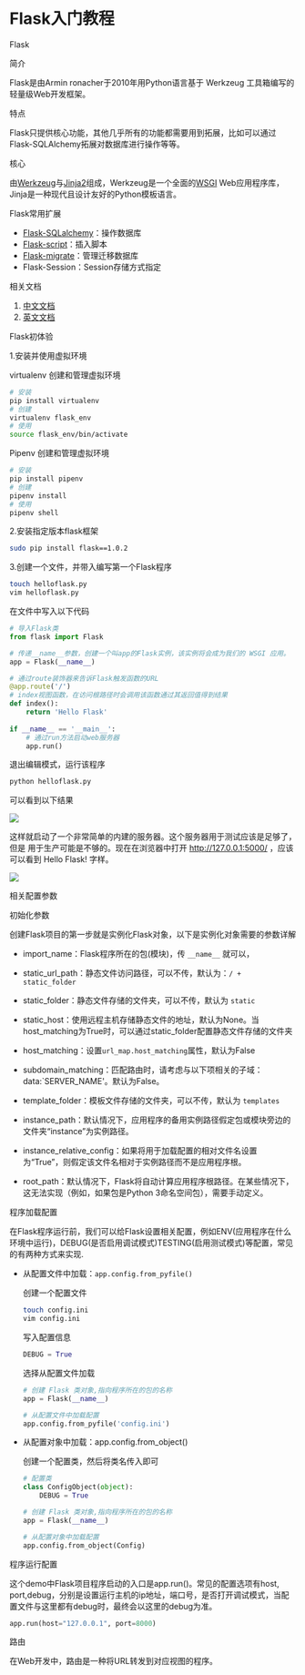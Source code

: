 # Flask入门教程


Flask

简介

Flask是由Armin ronacher于2010年用Python语言基于 Werkzeug 工具箱编写的轻量级Web开发框架。

特点

Flask只提供核心功能，其他几乎所有的功能都需要用到拓展，比如可以通过Flask-SQLAlchemy拓展对数据库进行操作等等。

核心

由[Werkzeug](https://werkzeug.palletsprojects.com/en/0.15.x/)与[Jinja2](https://jinja.palletsprojects.com/en/2.10.x/)组成，Werkzeug是一个全面的[WSGI](https://wsgi.readthedocs.io/en/latest/) Web应用程序库，Jinja是一种现代且设计友好的Python模板语言。

Flask常用扩展

- [Flask-SQLalchemy](https://flask-sqlalchemy.palletsprojects.com/en/2.x/)：操作数据库
- [Flask-script](https://flask-script.readthedocs.io/en/latest/)：插入脚本
- [Flask-migrate](https://flask-migrate.readthedocs.io/en/latest/)：管理迁移数据库
- Flask-Session：Session存储方式指定

相关文档

1. [中文文档](http://docs.jinkan.org/docs/flask/)
2. [英文文档](https://flask.palletsprojects.com/en/1.0.x/)

 Flask初体验

1.安装并使用虚拟环境

virtualenv 创建和管理虚拟环境

```bash
# 安装
pip install virtualenv
# 创建
virtualenv flask_env
# 使用
source flask_env/bin/activate
```

Pipenv 创建和管理虚拟环境

```bash
# 安装
pip install pipenv
# 创建
pipenv install
# 使用
pipenv shell
```

2.安装指定版本flask框架

```bash
sudo pip install flask==1.0.2
```

3.创建一个文件，并带入编写第一个Flask程序

```bash
touch helloflask.py
vim helloflask.py
```

在文件中写入以下代码
```python
# 导入Flask类
from flask import Flask

# 传递__name__参数，创建一个叫app的Flask实例，该实例将会成为我们的 WSGI 应用。
app = Flask(__name__)

# 通过route装饰器来告诉Flask触发函数的URL 
@app.route('/')
# index视图函数，在访问根路径时会调用该函数通过其返回值得到结果
def index():
    return 'Hello Flask'
  
if __name__ == '__main__':
  	# 通过run方法启动web服务器
    app.run()
```

退出编辑模式，运行该程序

```bash
python helloflask.py
```

可以看到以下结果

![](https://tva2.sinaimg.cn/large/00729CCqgy1gewpfqhiujj30ff02tgmp.jpg)

这样就启动了一个非常简单的内建的服务器。这个服务器用于测试应该是足够了，但是 用于生产可能是不够的。现在在浏览器中打开 http://127.0.0.1:5000/ ，应该可以看到 Hello Flask! 字样。

![](https://tva2.sinaimg.cn/large/00729CCqgy1gewpiolwj7j30aq03d0sy.jpg)





相关配置参数

初始化参数

创建Flask项目的第一步就是实例化Flask对象，以下是实例化对象需要的参数详解

- import_name：Flask程序所在的包(模块)，传 `__name__` 就可以，
- static_url_path：静态文件访问路径，可以不传，默认为：`/ + static_folder`
- static_folder：静态文件存储的文件夹，可以不传，默认为 `static`
- static_host：使用远程主机存储静态文件的地址，默认为None。当host_matching为True时，可以通过static_folder配置静态文件存储的文件夹
- host_matching：设置`url_map.host_matching`属性，默认为False
- subdomain_matching：匹配路由时，请考虑与以下项相关的子域：data:`SERVER_NAME'。默认为False。
- template_folder：模板文件存储的文件夹，可以不传，默认为 `templates`

- instance_path：默认情况下，应用程序的备用实例路径假定包或模块旁边的文件夹“instance”为实例路径。
- instance_relative_config：如果将用于加载配置的相对文件名设置为“True”，则假定该文件名相对于实例路径而不是应用程序根。
- root_path：默认情况下，Flask将自动计算应用程序根路径。在某些情况下，这无法实现（例如，如果包是Python 3命名空间包），需要手动定义。



程序加载配置

在Flask程序运行前，我们可以给Flask设置相关配置，例如ENV(应用程序在什么环境中运行)，DEBUG(是否启用调试模式)TESTING(启用测试模式)等配置，常见的有两种方式来实现.
- 从配置文件中加载：`app.config.from_pyfile()`

  创建一个配置文件

  ```bash
  touch config.ini
  vim config.ini 
  ```

  写入配置信息
  ```python
  DEBUG = True
  ```

	选择从配置文件加载
  ```python
  # 创建 Flask 类对象,指向程序所在的包的名称
  app = Flask(__name__)
  
  # 从配置文件中加载配置
  app.config.from_pyfile('config.ini')
  ```

- 从配置对象中加载：app.config.from_object()

  创建一个配置类，然后将类名传入即可

  ```  python
  # 配置类
  class ConfigObject(object):
      DEBUG = True
  
  # 创建 Flask 类对象,指向程序所在的包的名称
  app = Flask(__name__)
  
  # 从配置对象中加载配置
  app.config.from_object(Config)
  ```



程序运行配置

这个demo中Flask项目程序启动的入口是app.run()。常见的配置选项有host, port,debug，分别是设置运行主机的ip地址，端口号，是否打开调试模式，当配置文件与这里都有debug时，最终会以这里的debug为准。


```python
app.run(host="127.0.0.1", port=8000)
```





路由

在Web开发中，路由是一种将URL转发到对应视图的程序。






